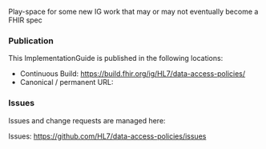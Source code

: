 
Play-space for some new IG work that may or may not eventually become a FHIR spec

### Publication

This ImplementationGuide is published in the following locations:

- Continuous Build: https://build.fhir.org/ig/HL7/data-access-policies/
- Canonical / permanent URL:

### Issues

Issues and change requests are managed here:  

Issues:  https://github.com/HL7/data-access-policies/issues
